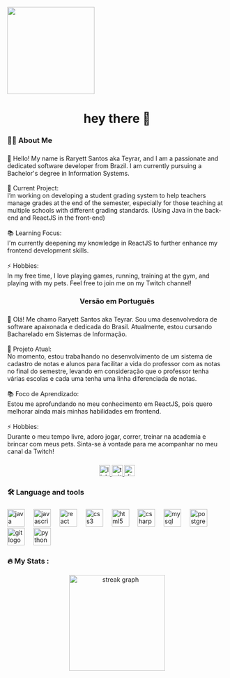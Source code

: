 <br clear="both">

<img align="left" height="200" src="https://i.giphy.com/media/v1.Y2lkPTc5MGI3NjExYjI2bWdjY25qMXRsN3dqdW5ncmVqaW5reTUxYzg3dXlzdWkyY3lxcyZlcD12MV9pbnRlcm5hbF9naWZfYnlfaWQmY3Q9Zw/11kEuHSQAXXiGQ/giphy.gif"  />

###

<br clear="both">

<h1 align="center">hey there 👋</h1>

###

<h3 align="left">👩‍💻  About Me</h3>

###

<p align="left">👋 Hello! My name is Raryett  Santos aka Teyrar, and I am a passionate and dedicated software developer from Brazil. I am currently pursuing a Bachelor's degree in Information Systems.<br><br>🔭 Current Project:<br>I’m working on developing a student grading system to help teachers manage grades at the end of the semester, especially for those teaching at multiple schools with different grading standards. (Using Java in the back-end and ReactJS in the front-end)<br><br>📚 Learning Focus:<br>I'm currently deepening my knowledge in ReactJS to further enhance my frontend development skills.<br><br>⚡ Hobbies:<br>In my free time, I love playing games, running, training at the gym, and playing with my pets. Feel free to join me on my Twitch channel!</p>

###

<h3 align="center">Versão em Português</h3>

###

<p align="left">👋 Olá! Me chamo Raryett Santos aka Teyrar. Sou uma desenvolvedora de software apaixonada e dedicada do Brasil. Atualmente, estou cursando Bacharelado em Sistemas de Informação.<br><br>🔭 Projeto Atual:<br>No momento, estou trabalhando no desenvolvimento de um sistema de cadastro de notas e alunos para facilitar a vida do professor com as notas no final do semestre, levando em consideração que o professor tenha várias escolas e cada uma tenha uma linha diferenciada de notas.<br><br>📚 Foco de Aprendizado:<br>Estou me aprofundando no meu conhecimento em ReactJS, pois quero melhorar ainda mais minhas habilidades em frontend.<br><br>⚡ Hobbies:<br>Durante o meu tempo livre, adoro jogar, correr, treinar na academia e brincar com meus pets. Sinta-se à vontade para me acompanhar no meu canal da Twitch!</p>

###

<div align="center">
  <a href="https://www.linkedin.com/in/raryett-santos-b236b1212/" target="_blank">
    <img src="https://img.shields.io/static/v1?message=LinkedIn&logo=linkedin&label=&color=0077B5&logoColor=white&labelColor=&style=for-the-badge" height="25" alt="linkedin logo"  />
  </a>
  <a href="https://www.twitch.tv/teyrarr" target="_blank">
    <img src="https://img.shields.io/static/v1?message=Twitch&logo=twitch&label=&color=9146FF&logoColor=white&labelColor=&style=for-the-badge" height="25" alt="twitch logo"  />
  </a>
  <img src="https://img.shields.io/static/v1?message=Discord&logo=discord&label=&color=7289DA&logoColor=white&labelColor=&style=for-the-badge" height="25" alt="discord logo"  />
</div>

###

<h3 align="left">🛠 Language and tools</h3>

###

<div align="left">
  <img src="https://cdn.jsdelivr.net/gh/devicons/devicon/icons/java/java-original.svg" height="40" alt="java logo"  />
  <img width="12" />
  <img src="https://cdn.jsdelivr.net/gh/devicons/devicon/icons/javascript/javascript-original.svg" height="40" alt="javascript logo"  />
  <img width="12" />
  <img src="https://cdn.jsdelivr.net/gh/devicons/devicon/icons/react/react-original.svg" height="40" alt="react logo"  />
  <img width="12" />
  <img src="https://cdn.jsdelivr.net/gh/devicons/devicon/icons/css3/css3-original.svg" height="40" alt="css3 logo"  />
  <img width="12" />
  <img src="https://cdn.jsdelivr.net/gh/devicons/devicon/icons/html5/html5-original.svg" height="40" alt="html5 logo"  />
  <img width="12" />
  <img src="https://cdn.jsdelivr.net/gh/devicons/devicon/icons/csharp/csharp-original.svg" height="40" alt="csharp logo"  />
  <img width="12" />
  <img src="https://cdn.jsdelivr.net/gh/devicons/devicon/icons/mysql/mysql-original.svg" height="40" alt="mysql logo"  />
  <img width="12" />
  <img src="https://cdn.jsdelivr.net/gh/devicons/devicon/icons/postgresql/postgresql-original.svg" height="40" alt="postgresql logo"  />
  <img width="12" />
  <img src="https://cdn.jsdelivr.net/gh/devicons/devicon/icons/git/git-original.svg" height="40" alt="git logo"  />
  <img width="12" />
  <img src="https://cdn.jsdelivr.net/gh/devicons/devicon/icons/python/python-original.svg" height="40" alt="python logo"  />
</div>

###

<h3 align="left">🔥   My Stats :</h3>

###

<div align="center">
  <img src="https://streak-stats.demolab.com?user=raryett&locale=en&mode=daily&theme=dark&hide_border=false&border_radius=5&order=3" height="220" alt="streak graph"  />
</div>

###
